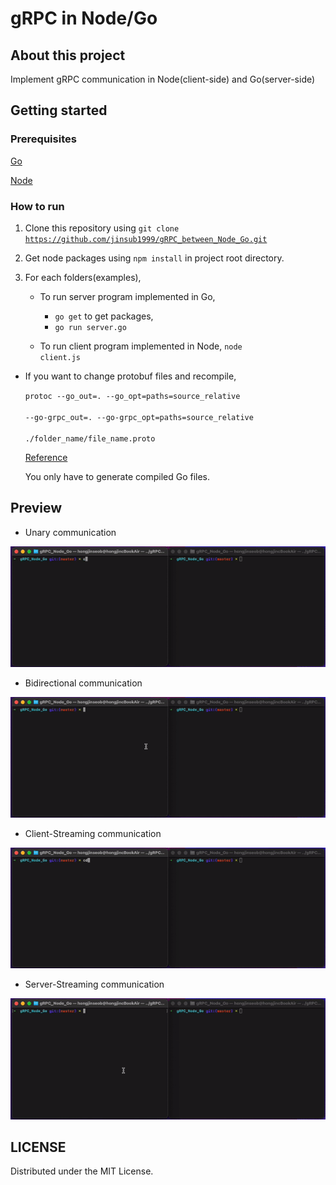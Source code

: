 # gRPC in Node/Go

## About this project

Implement gRPC communication in Node(client-side) and Go(server-side)

## Getting started

### Prerequisites

[Go][1]

[Node][2]

### How to run

1. Clone this repository using <code>git clone https://github.com/jinsub1999/gRPC_between_Node_Go.git</code>

1. Get node packages using <code>npm install</code> in project root directory.

1. For each folders(examples),

    - To run server program implemented in Go,
        - <code>go get</code> to get packages,
        - <code>go run server.go</code>

    - To run client program implemented in Node, <code>node client.js</code>

- If you want to change protobuf files and recompile, 

    <code>protoc --go_out=. --go_opt=paths=source_relative \
    --go-grpc_out=. --go-grpc_opt=paths=source_relative \
    ./folder_name/file_name.proto</code>

    [Reference][3]

    You only have to generate compiled Go files.

## Preview

- Unary communication

<img src="./pictures/unary.gif" alt="unary picture"/>

- Bidirectional communication

<img src="./pictures/bidirectional.gif"  alt="bidirectional picture"/>

- Client-Streaming communication

<img src="./pictures/client_streaming.gif"  alt="client_streaming picture"/>

- Server-Streaming communication

<img src="./pictures/server_streaming.gif"  alt="server_streaming picture"/>

## LICENSE

Distributed under the MIT License.

[1]: https://go.dev/learn/
[2]: https://nodejs.org/ko/download/
[3]: https://grpc.io/docs/languages/go/basics/#generating-client-and-server-code